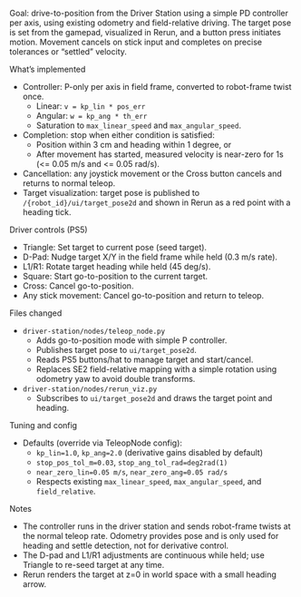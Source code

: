Goal: drive-to-position from the Driver Station using a simple PD controller per axis, using existing odometry and field-relative driving. The target pose is set from the gamepad, visualized in Rerun, and a button press initiates motion. Movement cancels on stick input and completes on precise tolerances or “settled” velocity.

What’s implemented
- Controller: P-only per axis in field frame, converted to robot-frame twist once.
  - Linear: `v = kp_lin * pos_err`
  - Angular: `w = kp_ang * th_err`
  - Saturation to `max_linear_speed` and `max_angular_speed`.
- Completion: stop when either condition is satisfied:
  - Position within 3 cm and heading within 1 degree, or
  - After movement has started, measured velocity is near-zero for 1s (<= 0.05 m/s and <= 0.05 rad/s).
- Cancellation: any joystick movement or the Cross button cancels and returns to normal teleop.
- Target visualization: target pose is published to `/{robot_id}/ui/target_pose2d` and shown in Rerun as a red point with a heading tick.

Driver controls (PS5)
- Triangle: Set target to current pose (seed target).
- D-Pad: Nudge target X/Y in the field frame while held (0.3 m/s rate).
- L1/R1: Rotate target heading while held (45 deg/s).
- Square: Start go-to-position to the current target.
- Cross: Cancel go-to-position.
- Any stick movement: Cancel go-to-position and return to teleop.

Files changed
- `driver-station/nodes/teleop_node.py`
  - Adds go-to-position mode with simple P controller.
  - Publishes target pose to `ui/target_pose2d`.
  - Reads PS5 buttons/hat to manage target and start/cancel.
  - Replaces SE2 field-relative mapping with a simple rotation using odometry yaw to avoid double transforms.
- `driver-station/nodes/rerun_viz.py`
  - Subscribes to `ui/target_pose2d` and draws the target point and heading.

Tuning and config
- Defaults (override via TeleopNode config):
  - `kp_lin=1.0`, `kp_ang=2.0` (derivative gains disabled by default)
  - `stop_pos_tol_m=0.03`, `stop_ang_tol_rad=deg2rad(1)`
  - `near_zero_lin=0.05 m/s`, `near_zero_ang=0.05 rad/s`
  - Respects existing `max_linear_speed`, `max_angular_speed`, and `field_relative`.

Notes
- The controller runs in the driver station and sends robot-frame twists at the normal teleop rate. Odometry provides pose and is only used for heading and settle detection, not for derivative control.
- The D-pad and L1/R1 adjustments are continuous while held; use Triangle to re-seed target at any time.
- Rerun renders the target at z=0 in world space with a small heading arrow.
